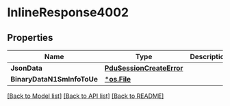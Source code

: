 # InlineResponse4002

## Properties
Name | Type | Description | Notes
------------ | ------------- | ------------- | -------------
**JsonData** | [**PduSessionCreateError**](PduSessionCreateError.md) |  | [optional] 
**BinaryDataN1SmInfoToUe** | [***os.File**](*os.File.md) |  | [optional] 

[[Back to Model list]](../README.md#documentation-for-models) [[Back to API list]](../README.md#documentation-for-api-endpoints) [[Back to README]](../README.md)


